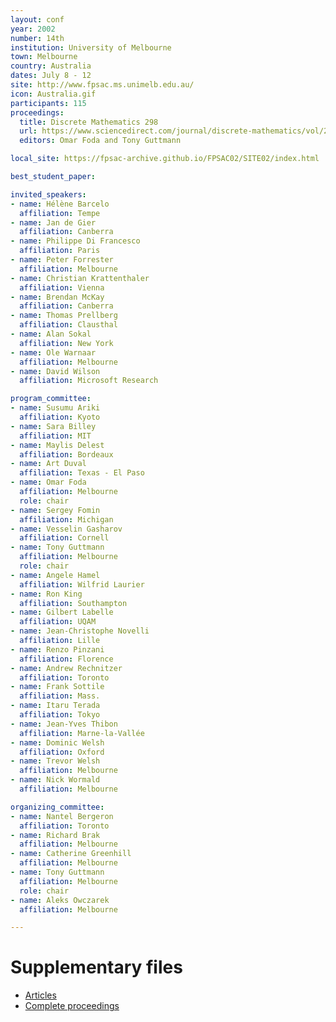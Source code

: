 ```yaml
---
layout: conf
year: 2002
number: 14th
institution: University of Melbourne
town: Melbourne
country: Australia
dates: July 8 - 12
site: http://www.fpsac.ms.unimelb.edu.au/
icon: Australia.gif
participants: 115
proceedings:
  title: Discrete Mathematics 298
  url: https://www.sciencedirect.com/journal/discrete-mathematics/vol/298/issue/1
  editors: Omar Foda and Tony Guttmann

local_site: https://fpsac-archive.github.io/FPSAC02/SITE02/index.html

best_student_paper:

invited_speakers:
- name: Hélène Barcelo
  affiliation: Tempe
- name: Jan de Gier
  affiliation: Canberra
- name: Philippe Di Francesco
  affiliation: Paris
- name: Peter Forrester
  affiliation: Melbourne
- name: Christian Krattenthaler
  affiliation: Vienna
- name: Brendan McKay
  affiliation: Canberra
- name: Thomas Prellberg
  affiliation: Clausthal
- name: Alan Sokal
  affiliation: New York
- name: Ole Warnaar
  affiliation: Melbourne
- name: David Wilson
  affiliation: Microsoft Research

program_committee:
- name: Susumu Ariki
  affiliation: Kyoto
- name: Sara Billey
  affiliation: MIT
- name: Maylis Delest
  affiliation: Bordeaux
- name: Art Duval
  affiliation: Texas - El Paso
- name: Omar Foda
  affiliation: Melbourne
  role: chair
- name: Sergey Fomin
  affiliation: Michigan
- name: Vesselin Gasharov
  affiliation: Cornell
- name: Tony Guttmann
  affiliation: Melbourne
  role: chair
- name: Angele Hamel
  affiliation: Wilfrid Laurier
- name: Ron King
  affiliation: Southampton
- name: Gilbert Labelle
  affiliation: UQAM
- name: Jean-Christophe Novelli
  affiliation: Lille
- name: Renzo Pinzani
  affiliation: Florence
- name: Andrew Rechnitzer
  affiliation: Toronto
- name: Frank Sottile
  affiliation: Mass.
- name: Itaru Terada
  affiliation: Tokyo
- name: Jean-Yves Thibon
  affiliation: Marne-la-Vallée
- name: Dominic Welsh
  affiliation: Oxford
- name: Trevor Welsh
  affiliation: Melbourne
- name: Nick Wormald
  affiliation: Melbourne

organizing_committee:
- name: Nantel Bergeron
  affiliation: Toronto
- name: Richard Brak
  affiliation: Melbourne
- name: Catherine Greenhill
  affiliation: Melbourne
- name: Tony Guttmann
  affiliation: Melbourne
  role: chair
- name: Aleks Owczarek
  affiliation: Melbourne

---
```

# Supplementary files

- [Articles](https://fpsac-archive.github.io/FPSAC02/articles.html)
- [Complete proceedings](https://fpsac-archive.github.io/FPSAC02/fpsac02.pdf) 